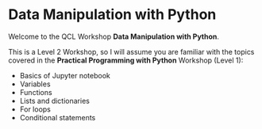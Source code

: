 # Data Manipulation with Python

Welcome to the QCL Workshop **Data Manipulation with Python**.

This is a Level 2 Workshop, so I will assume you are familiar with the topics covered in the **Practical Programming with Python** Workshop (Level 1):

* Basics of Jupyter notebook
* Variables
* Functions
* Lists and dictionaries
* For loops
* Conditional statements

